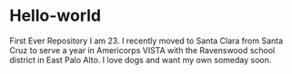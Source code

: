 # Hello-world
First Ever Repository
I am 23. I recently moved to Santa Clara from Santa Cruz to serve a year in Americorps VISTA with the Ravenswood school district in East Palo Alto. I love dogs and want my own someday soon. 
